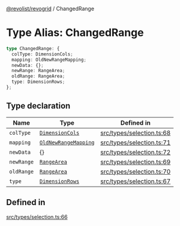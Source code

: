 [@revolist/revogrid](README.md) / ChangedRange

# Type Alias: ChangedRange

```ts
type ChangedRange: {
  colType: DimensionCols;
  mapping: OldNewRangeMapping;
  newData: {};
  newRange: RangeArea;
  oldRange: RangeArea;
  type: DimensionRows;
};
```

## Type declaration

| Name | Type | Defined in |
| ------ | ------ | ------ |
| `colType` | [`DimensionCols`](TypeAlias.DimensionCols.md) | [src/types/selection.ts:68](https://github.com/revolist/revogrid/blob/b102ae971c99d2b260b571c48c9b2f785d580474/src/types/selection.ts#L68) |
| `mapping` | [`OldNewRangeMapping`](TypeAlias.OldNewRangeMapping.md) | [src/types/selection.ts:71](https://github.com/revolist/revogrid/blob/b102ae971c99d2b260b571c48c9b2f785d580474/src/types/selection.ts#L71) |
| `newData` | \{\} | [src/types/selection.ts:72](https://github.com/revolist/revogrid/blob/b102ae971c99d2b260b571c48c9b2f785d580474/src/types/selection.ts#L72) |
| `newRange` | [`RangeArea`](TypeAlias.RangeArea.md) | [src/types/selection.ts:69](https://github.com/revolist/revogrid/blob/b102ae971c99d2b260b571c48c9b2f785d580474/src/types/selection.ts#L69) |
| `oldRange` | [`RangeArea`](TypeAlias.RangeArea.md) | [src/types/selection.ts:70](https://github.com/revolist/revogrid/blob/b102ae971c99d2b260b571c48c9b2f785d580474/src/types/selection.ts#L70) |
| `type` | [`DimensionRows`](TypeAlias.DimensionRows.md) | [src/types/selection.ts:67](https://github.com/revolist/revogrid/blob/b102ae971c99d2b260b571c48c9b2f785d580474/src/types/selection.ts#L67) |

## Defined in

[src/types/selection.ts:66](https://github.com/revolist/revogrid/blob/b102ae971c99d2b260b571c48c9b2f785d580474/src/types/selection.ts#L66)
